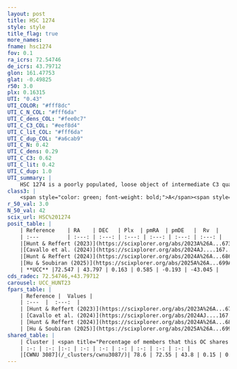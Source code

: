 ```yaml
---
layout: post
title: HSC 1274
style: style
title_flag: true
more_names: 
fname: hsc1274
fov: 0.1
ra_icrs: 72.54746
de_icrs: 43.79712
glon: 161.47753
glat: -0.49825
r50: 3.0
plx: 0.16315
UTI: "0.43"
UTI_COLOR: "#fff8dc"
UTI_C_N_COL: "#fff6da"
UTI_C_dens_COL: "#fee0c7"
UTI_C_C3_COL: "#eef8d4"
UTI_C_lit_COL: "#fff6da"
UTI_C_dup_COL: "#a6cab9"
UTI_C_N: 0.42
UTI_C_dens: 0.29
UTI_C_C3: 0.62
UTI_C_lit: 0.42
UTI_C_dup: 1.0
UTI_summary: |
    HSC 1274 is a poorly populated, loose object of intermediate C3 quality. It was recently reported in the literature. This object shares a large percentage of members with a later reported entry.
class3: |
    <span style="color: green; font-weight: bold;">A</span><span style="color: red; font-weight: bold;">C</span>
r_50_val: 3.0
N_50_val: 42
scix_url: HSC%201274
posit_table: |
    | Reference    | RA    | DEC   | Plx  | pmRA  | pmDE   |  Rv  |
    | :---         | :---: | :---: | :---: | :---: | :---: | :---: |
    |[Hunt & Reffert (2023)](https://scixplorer.org/abs/2023A%26A...673A.114H) | 72.548 | 43.796 | 0.163 | 0.584 | -0.194 | -27.223 |
    |[Cavallo et al. (2024)](https://scixplorer.org/abs/2024AJ....167...12C) | 72.535 | 43.81 | 0.165 | -- | -- | -- |
    |[Hunt & Reffert (2024)](https://scixplorer.org/abs/2024A%26A...686A..42H) | 72.548 | 43.796 | 0.163 | 0.584 | -0.194 | -27.223 |
    |[Hu & Soubiran (2025)](https://scixplorer.org/abs/2025A%26A...699A.246H) | 72.535 | 43.81 | -- | -- | -- | -- |
    | **UCC** |72.547 | 43.797 | 0.163 | 0.585 | -0.193 | -43.045 | 
cds_radec: 72.54746,+43.79712
carousel: UCC_HUNT23
fpars_table: |
    | Reference |  Values |
    | :---  |  :---:  |
    | [Hunt & Reffert (2023)](https://scixplorer.org/abs/2023A%26A...673A.114H) | `AV50=1.654, diffAV50=1.408, MOD50=13.503, logAge50=8.667` |
    | [Cavallo et al. (2024)](https://scixplorer.org/abs/2024AJ....167...12C) | `AV50=1.85, dMod50=13.17, logAge50=8.82, [Fe/H]50=-0.28` |
    | [Hunt & Reffert (2024)](https://scixplorer.org/abs/2024A%26A...686A..42H) | `MassJ=555.381` |
    | [Hu & Soubiran (2025)](https://scixplorer.org/abs/2025A%26A...699A.246H) | `MA22=-0.15, MA23f=-0.52, MA23g=-0.32, MZ23=-0.72, MK24=-0.37, MF24=-0.34` |
shared_table: |
    | Cluster | <span title="Percentage of members that this OC shares with the ones listed">%</span>   | RA   | DEC   | Plx   | pmRA  | pmDE  | Rv | UTI |
    | :-: | :-: |:-: | :-: | :-: | :-: | :-: | :-: | :-: |
    |[CWNU 3087](/_clusters/cwnu3087/)| 78.6 | 72.55 | 43.8 | 0.15 | 0.59 | -0.19 | -43.04 |0.0 |
---
```

